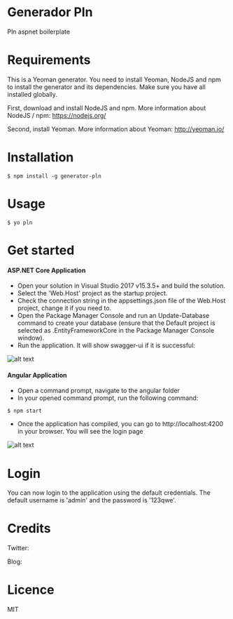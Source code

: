 # Generador Pln
Pln aspnet boilerplate

# Requirements
This is a Yeoman generator. You need to install Yeoman, NodeJS and npm to install the generator and its dependencies. Make sure you have all installed globally.

First, download and install NodeJS and npm. More information about NodeJS / npm: https://nodejs.org/

Second, install Yeoman. More information about Yeoman: http://yeoman.io/

# Installation
```
$ npm install -g generator-pln
```

# Usage
```
$ yo pln
```

# Get started

#### ASP.NET Core Application

- Open your solution in Visual Studio 2017 v15.3.5+ and build the solution.
- Select the 'Web.Host' project as the startup project.
- Check the connection string in the appsettings.json file of the Web.Host project, change it if you need to.
- Open the Package Manager Console and run an Update-Database command to create your database (ensure that the Default project is selected as .EntityFrameworkCore in the Package Manager Console window).
- Run the application. It will show swagger-ui if it is successful:

![alt text](https://github.com/ronymaychan/generator-pln/blob/master/images/Screenshot_1.png "PLN Swagger")

#### Angular Application

- Open a command prompt, navigate to the angular folder
- In your opened command prompt, run the following command:
```
$ npm start
```
- Once the application has compiled, you can go to http://localhost:4200 in your browser. You will see the login page

![alt text](https://github.com/ronymaychan/generator-pln/blob/master/images/Screenshot_2.png "Angular app")

# Login

You can now login to the application using the default credentials. The default username is 'admin' and the password is '123qwe'.

# Credits

Twitter: 

Blog: 

# Licence
MIT